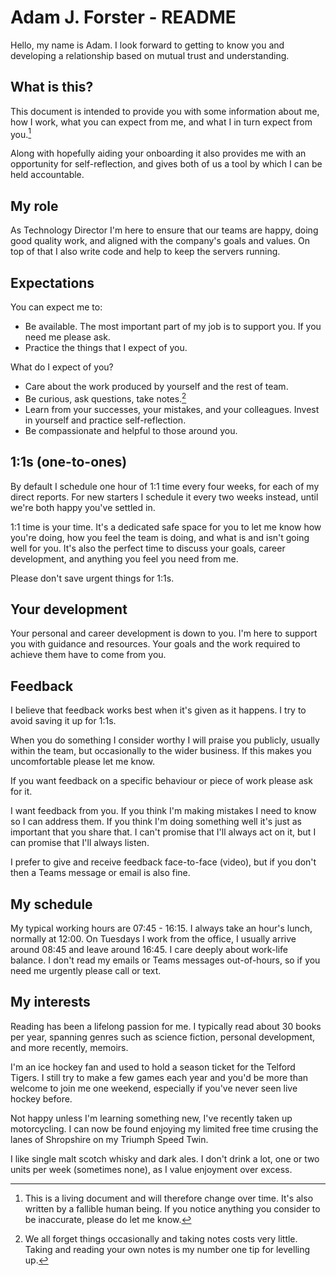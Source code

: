 # Adam J. Forster - README

Hello, my name is Adam. I look forward to getting to know you and developing a relationship based on mutual trust and understanding.

## What is this?

This document is intended to provide you with some information about me, how I work, what you can expect from me, and what I in turn expect from you.[^1]

Along with hopefully aiding your onboarding it also provides me with an opportunity for self-reflection, and gives both of us a tool by which I can be held accountable.

## My role

As Technology Director I'm here to ensure that our teams are happy, doing good quality work, and aligned with the company's goals and values. On top of that I also write code and help to keep the servers running.

## Expectations

You can expect me to:

- Be available. The most important part of my job is to support you. If you need me please ask.
- Practice the things that I expect of you.

What do I expect of you?

- Care about the work produced by yourself and the rest of team.
- Be curious, ask questions, take notes.[^2]
- Learn from your successes, your mistakes, and your colleagues. Invest in yourself and practice self-reflection.
- Be compassionate and helpful to those around you.

## 1:1s (one-to-ones)

By default I schedule one hour of 1:1 time every four weeks, for each of my direct reports. For new starters I schedule it every two weeks instead, until we're both happy you've settled in.

1:1 time is your time. It's a dedicated safe space for you to let me know how you're doing, how you feel the team is doing, and what is and isn't going well for you. It's also the perfect time to discuss your goals, career development, and anything you feel you need from me.

Please don't save urgent things for 1:1s.

## Your development

Your personal and career development is down to you. I'm here to support you with guidance and resources. Your goals and the work required to achieve them have to come from you.

## Feedback

I believe that feedback works best when it's given as it happens. I try to avoid saving it up for 1:1s.

When you do something I consider worthy I will praise you publicly, usually within the team, but occasionally to the wider business. If this makes you uncomfortable please let me know.

If you want feedback on a specific behaviour or piece of work please ask for it.

I want feedback from you. If you think I'm making mistakes I need to know so I can address them. If you think I'm doing something well it's just as important that you share that. I can't promise that I'll always act on it, but I can promise that I'll always listen.

I prefer to give and receive feedback face-to-face (video), but if you don't then a Teams message or email is also fine.

## My schedule

My typical working hours are 07:45 - 16:15. I always take an hour's lunch, normally at 12:00. On Tuesdays I work from the office, I usually arrive around 08:45 and leave around 16:45. I care deeply about work-life balance. I don't read my emails or Teams messages out-of-hours, so if you need me urgently please call or text.

## My interests

Reading has been a lifelong passion for me. I typically read about 30 books per year, spanning genres such as science fiction, personal development, and more recently, memoirs.

I'm an ice hockey fan and used to hold a season ticket for the Telford Tigers. I still try to make a few games each year and you'd be more than welcome to join me one weekend, especially if you've never seen live hockey before.

Not happy unless I'm learning something new, I've recently taken up motorcycling. I can now be found enjoying my limited free time crusing the lanes of Shropshire on my Triumph Speed Twin.

I like single malt scotch whisky and dark ales. I don't drink a lot, one or two units per week (sometimes none), as I value enjoyment over excess.

[^1]: This is a living document and will therefore change over time. It's also written by a fallible human being. If you notice anything you consider to be inaccurate, please do let me know.
[^2]: We all forget things occasionally and taking notes costs very little. Taking and reading your own notes is my number one tip for levelling up.
